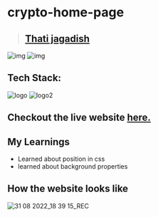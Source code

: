 # crypto-home-page
> ## [Thati jagadish](https://vercel.com/jagadishthati/protfolio/FjwQK34X5QWvNMRANtgv5rXq6wNZ)

![img](https://img.shields.io/badge/Deployed-yes-green) ![img](https://img.shields.io/badge/Time--taken-7%20hrs-green)

 ## Tech Stack:
 ![logo](https://camo.githubusercontent.com/5bcb7cda967deb354d2abb58d21c13144d67ddbb706201f1541de2ffd4e2f46b/68747470733a2f2f696d672e736869656c64732e696f2f62616467652f68746d6c2d3336373041303f7374796c653d666f722d7468652d6261646765266c6f676f3d68746d6c35266c6f676f436f6c6f723d7768697465)
 ![logo2](https://camo.githubusercontent.com/e7cb3fc3ebe0810ae2e44dd335f0b12714a39fc6de9d883d213b5cfbfa9a2b02/68747470733a2f2f696d672e736869656c64732e696f2f62616467652f4353532d2532333465613934622e7376673f7374796c653d666f722d7468652d6261646765266c6f676f3d63737333266c6f676f436f6c6f723d7768697465)
 
 ## Checkout the live website [here.](https://crypto-home-page-beige.vercel.app/)
 
 ## My Learnings
 - Learned about position in css
 - learned about background properties
 
 ## How the website looks like 
![31 08 2022_18 39 15_REC](https://user-images.githubusercontent.com/103732075/187686089-a9db17d1-5ef0-4b3a-8c29-4bd44f422f3c.png)
